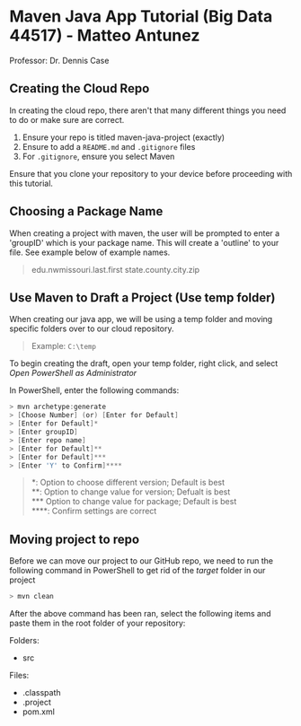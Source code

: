 # Maven Java App Tutorial (Big Data 44517) - Matteo Antunez
Professor: Dr. Dennis Case
## Creating the Cloud Repo
In creating the cloud repo, there aren't that many different things you need to do or make sure are correct.

1. Ensure your repo is titled maven-java-project (exactly)
2. Ensure to add a ``` README.md ``` and ``` .gitignore ``` files
3. For ``` .gitignore ```, ensure you select Maven

Ensure that you clone your repository to your device before proceeding with this tutorial.

## Choosing a Package Name
When creating a project with maven, the user will be prompted to enter a 'groupID' which is your package name. This will create a 'outline' to your file. See example below of example names.

> edu.nwmissouri.last.first
> state.county.city.zip

## Use Maven to Draft a Project (Use temp folder)
When creating our java app, we will be using a temp folder and moving specific folders over to our cloud repository.

> Example: ``` C:\temp ```

To begin creating the draft, open your temp folder, right click, and select *Open PowerShell as Administrator*

In PowerShell, enter the following commands:

```PowerShell
> mvn archetype:generate
> [Choose Number] (or) [Enter for Default]
> [Enter for Default]*
> [Enter groupID]
> [Enter repo name]
> [Enter for Default]**
> [Enter for Default]***
> [Enter 'Y' to Confirm]****
```
>*: Option to choose different version; Default is best\
>**: Option to change value for version; Defualt is best\
>*** Option to change value for package; Default is best\
>****: Confirm settings are correct

## Moving project to repo
Before we can move our project to our GitHub repo, we need to run the following command in PowerShell to get rid of the *target* folder in our project

```PowerShell
> mvn clean
```
After the above command has been ran, select the following items and paste them in the root folder of your repository:

Folders:
* src

Files:
* .classpath
* .project
* pom.xml